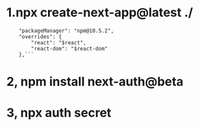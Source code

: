 # 1.npx create-next-app@latest ./

````,
	"packageManager": "npm@10.5.2",
	"overrides": {
		"react": "$react",
		"react-dom": "$react-dom"
	},```
````

# 2, npm install next-auth@beta

# 3, npx auth secret
